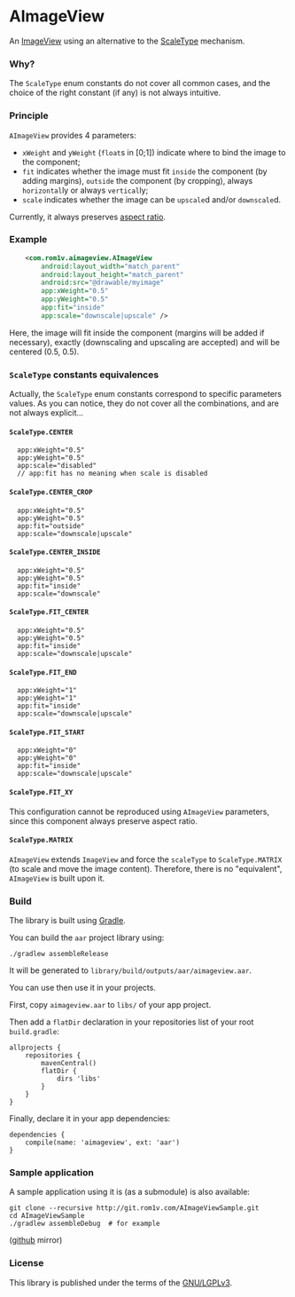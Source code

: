 # AImageView

An
[ImageView](http://developer.android.com/reference/android/widget/ImageView.html)
using an alternative to the
[ScaleType](http://developer.android.com/reference/android/widget/ImageView.ScaleType.html)
mechanism.


### Why?

The `ScaleType` enum constants do not cover all common cases, and the choice of
the right constant (if any) is not always intuitive.


### Principle

`AImageView` provides 4 parameters:

 * `xWeight` and `yWeight` (`float`s in [0;1]) indicate where to bind the image
   to the component;
 * `fit` indicates whether the image must fit `inside` the component (by adding
   margins), `outside` the component (by cropping), always `horizontal`ly or
   always `vertical`ly;
 * `scale` indicates whether the image can be `upscale`d and/or `downscale`d.

Currently, it always preserves [aspect
ratio](https://en.wikipedia.org/wiki/Aspect_ratio_%28image%29).


### Example

~~~xml
    <com.rom1v.aimageview.AImageView
        android:layout_width="match_parent"
        android:layout_height="match_parent"
        android:src="@drawable/myimage"
        app:xWeight="0.5"
        app:yWeight="0.5"
        app:fit="inside"
        app:scale="downscale|upscale" />
~~~

Here, the image will fit inside the component (margins will be added if
necessary), exactly (downscaling and upscaling are accepted) and will be
centered (0.5, 0.5).


### `ScaleType` constants equivalences

Actually, the `ScaleType` enum constants correspond to specific parameters
values. As you can notice, they do not cover all the combinations, and are not
always explicit…

#### `ScaleType.CENTER`

~~~
  app:xWeight="0.5"
  app:yWeight="0.5"
  app:scale="disabled"
  // app:fit has no meaning when scale is disabled
~~~

#### `ScaleType.CENTER_CROP`

~~~
  app:xWeight="0.5"
  app:yWeight="0.5"
  app:fit="outside"
  app:scale="downscale|upscale"
~~~

#### `ScaleType.CENTER_INSIDE`

~~~
  app:xWeight="0.5"
  app:yWeight="0.5"
  app:fit="inside"
  app:scale="downscale"
~~~

#### `ScaleType.FIT_CENTER`

~~~
  app:xWeight="0.5"
  app:yWeight="0.5"
  app:fit="inside"
  app:scale="downscale|upscale"
~~~

#### `ScaleType.FIT_END`

~~~
  app:xWeight="1"
  app:yWeight="1"
  app:fit="inside"
  app:scale="downscale|upscale"
~~~

#### `ScaleType.FIT_START`

~~~
  app:xWeight="0"
  app:yWeight="0"
  app:fit="inside"
  app:scale="downscale|upscale"
~~~

#### `ScaleType.FIT_XY`

This configuration cannot be reproduced using `AImageView` parameters, since
this component always preserve aspect ratio.

#### `ScaleType.MATRIX`

`AImageView` extends `ImageView` and force the `scaleType` to `ScaleType.MATRIX`
(to scale and move the image content). Therefore, there is no "equivalent",
`AImageView` is built upon it.


### Build

The library is built using [Gradle](https://en.wikipedia.org/wiki/Gradle).

You can build the `aar` project library using:

    ./gradlew assembleRelease

It will be generated to `library/build/outputs/aar/aimageview.aar`.

You can use then use it in your projects.

First, copy `aimageview.aar` to `libs/` of your app project.

Then add a `flatDir` declaration in your repositories list of your root
`build.gradle`:

~~~
allprojects {
    repositories {
        mavenCentral()
        flatDir {
            dirs 'libs'
        }
    }
}
~~~

Finally, declare it in your app dependencies:

~~~
dependencies {
    compile(name: 'aimageview', ext: 'aar')
}
~~~


### Sample application

A sample application using it is (as a submodule) is also available:

    git clone --recursive http://git.rom1v.com/AImageViewSample.git
    cd AImageViewSample
    ./gradlew assembleDebug  # for example

([github](https://github.com/rom1v/AImageViewSample.git) mirror)


### License

This library is published under the terms of the
[GNU/LGPLv3](https://en.wikipedia.org/wiki/GNU_Lesser_General_Public_License).
